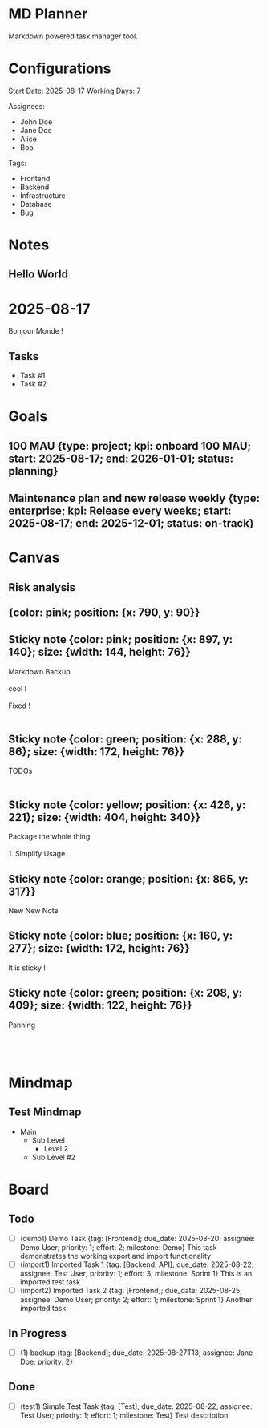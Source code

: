 # MD Planner

Markdown powered task manager tool.

<!-- Configurations -->
# Configurations

Start Date: 2025-08-17
Working Days: 7

Assignees:
- John Doe
- Jane Doe
- Alice
- Bob

Tags:
- Frontend
- Backend
- Infrastructure
- Database
- Bug

<!-- Notes -->
# Notes

## Hello World

<!-- id: note_1 -->
# 2025-08-17

Bonjour Monde !

## Tasks

- Task #1
- Task #2

<!-- Goals -->
# Goals

## 100 MAU {type: project; kpi: onboard 100 MAU; start: 2025-08-17; end: 2026-01-01; status: planning}

<!-- id: goal_1 -->
## Maintenance plan and new release weekly {type: enterprise; kpi: Release every weeks; start: 2025-08-17; end: 2025-12-01; status: on-track}

<!-- id: goal_2 -->


<!-- Canvas -->
# Canvas

## Risk analysis<br><br> {color: pink; position: {x: 790, y: 90}}

<!-- id: sticky_note_1 -->

## Sticky note {color: pink; position: {x: 897, y: 140}; size: {width: 144, height: 76}}

<!-- id: sticky_note_2 -->
Markdown Backup<br><br>cool !<br><br>Fixed !<br><br>

## Sticky note {color: green; position: {x: 288, y: 86}; size: {width: 172, height: 76}}

<!-- id: sticky_note_3 -->
TODOs<br><br>

## Sticky note {color: yellow; position: {x: 426, y: 221}; size: {width: 404, height: 340}}

<!-- id: sticky_note_4 -->
Package the whole thing<br><br>1. Simplify Usage<br>

## Sticky note {color: orange; position: {x: 865, y: 317}}

<!-- id: sticky_note_5 -->
New New Note<br>

## Sticky note {color: blue; position: {x: 160, y: 277}; size: {width: 172, height: 76}}

<!-- id: sticky_note_6 -->
It is sticky !<br>

## Sticky note {color: green; position: {x: 208, y: 409}; size: {width: 122, height: 76}}

<!-- id: sticky_note_7 -->
Panning<br><br><br><br>

<!-- Mindmap -->
# Mindmap

## Test Mindmap

<!-- id: mindmap_1 -->

- Main
  - Sub Level
    - Level 2
  - Sub Level #2

<!-- Board -->
# Board

## Todo

- [ ] (demo1) Demo Task {tag: [Frontend]; due_date: 2025-08-20; assignee: Demo User; priority: 1; effort: 2; milestone: Demo}
  This task demonstrates the working export and import functionality
- [ ] (import1) Imported Task 1 {tag: [Backend, API]; due_date: 2025-08-22; assignee: Test User; priority: 1; effort: 3; milestone: Sprint 1}
  This is an imported test task
- [ ] (import2) Imported Task 2 {tag: [Frontend]; due_date: 2025-08-25; assignee: Demo User; priority: 2; effort: 1; milestone: Sprint 1}
  Another imported task

## In Progress

- [ ] (1) backup {tag: [Backend]; due_date: 2025-08-27T13; assignee: Jane Doe; priority: 2}

## Done

- [ ] (test1) Simple Test Task {tag: [Test]; due_date: 2025-08-22; assignee: Test User; priority: 1; effort: 1; milestone: Test}
  Test description
